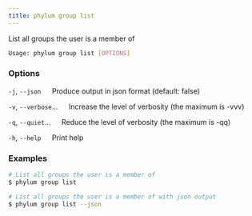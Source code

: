 ```yaml
---
title: phylum group list
---
```


List all groups the user is a member of

```sh
Usage: phylum group list [OPTIONS]
```

### Options

`-j`, `--json`
&emsp; Produce output in json format (default: false)

`-v`, `--verbose`...
&emsp; Increase the level of verbosity (the maximum is -vvv)

`-q`, `--quiet`...
&emsp; Reduce the level of verbosity (the maximum is -qq)

`-h`, `--help`
&emsp; Print help

### Examples

```sh
# List all groups the user is a member of
$ phylum group list

# List all groups the user is a member of with json output
$ phylum group list --json
```
